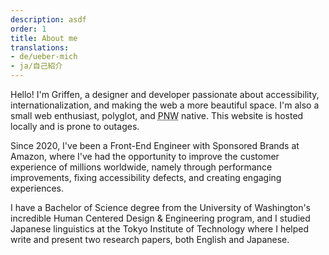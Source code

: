 ```yaml
---
description: asdf
order: 1
title: About me
translations:
- de/ueber-mich
- ja/自己紹介
---
```


Hello! I'm Griffen, a designer and developer passionate about accessibility, internationalization, and making the web a more beautiful space. I'm also a small web enthusiast, polyglot, and <abbr title="Pacific Northwest">PNW</abbr> native. This website is hosted locally and is prone to outages.

Since 2020, I've been a Front-End Engineer with Sponsored Brands at Amazon, where I've had the opportunity to improve the customer experience of millions worldwide, namely through performance improvements, fixing accessibility defects, and creating engaging experiences.

I have a Bachelor of Science degree from the University of Washington's incredible Human Centered Design & Engineering program, and I studied Japanese linguistics at the Tokyo Institute of Technology where I helped write and present two research papers, both English and Japanese.

